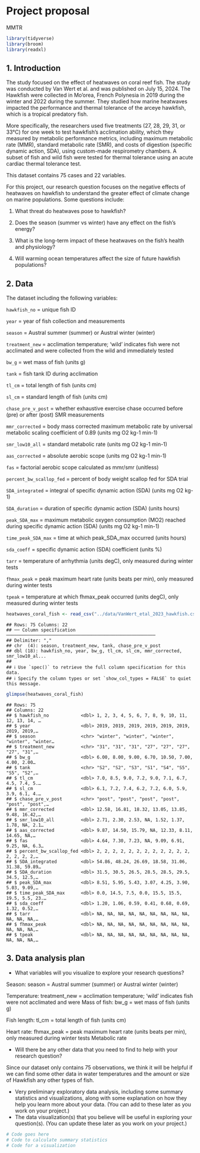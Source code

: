 Project proposal
================
MMTR

``` r
library(tidyverse)
library(broom)
library(readxl)
```

## 1. Introduction

The study focused on the effect of heatwaves on coral reef fish. The
study was conducted by Van Wert et al. and was published on July 15,
2024. The Hawkfish were collected in Mo’orea, French Polynesia in 2019
during the winter and 2022 during the summer. They studied how marine
heatwaves impacted the performance and thermal tolerance of the arceye
hawkfish, which is a tropical predatory fish.

More specifically, the researchers used five treatments (27, 28, 29, 31,
or 33°C) for one week to test hawkfish’s acclimation ability, which they
measured by metabolic performance metrics, including maximum metabolic
rate (MMR), standard metabolic rate (SMR), and costs of digestion
(specific dynamic action, SDA), using custom-made respirometry chambers.
A subset of fish and wild fish were tested for thermal tolerance using
an acute cardiac thermal tolerance test.

This dataset contains 75 cases and 22 variables.

For this project, our research question focuses on the negative effects
of heatwaves on hawkfish to understand the greater effect of climate
change on marine populations. Some questions include:

1.  What threat do heatwaves pose to hawkfish?

2.  Does the season (summer vs winter) have any effect on the fish’s
    energy?

3.  What is the long-term impact of these heatwaves on the fish’s health
    and physiology?

4.  Will warming ocean temperatures affect the size of future hawkfish
    populations?

## 2. Data

The dataset including the following variables:

`hawkfish_no` = unique fish ID

`year` = year of fish collection and measurements

`season` = Austral summer (summer) or Austral winter (winter)

`treatment_new` = acclimation temperature; ‘wild’ indicates fish were
not acclimated and were collected from the wild and immediately tested

`bw_g` = wet mass of fish (units g)

`tank` = fish tank ID during acclimation

`tl_cm` = total length of fish (units cm)

`sl_cm` = standard length of fish (units cm)

`chase_pre_v_post` = whether exhaustive exercise chase occurred before
(pre) or after (post) SMR measurements

`mmr_corrected` = body mass corrected maximum metabolic rate by
universal metabolic scaling coefficient of 0.89 (units mg O2 kg-1 min-1)

`smr_low10_all` = standard metabolic rate (units mg O2 kg-1 min-1)

`aas_corrected` = absolute aerobic scope (units mg O2 kg-1 min-1)

`fas` = factorial aerobic scope calculated as mmr/smr (unitless)

`percent_bw_scallop_fed` = percent of body weight scallop fed for SDA
trial

`SDA_integrated` = integral of specific dynamic action (SDA) (units mg
O2 kg-1)

`SDA_duration` = duration of specific dynamic action (SDA) (units hours)

`peak_SDA_max` = maximum metabolic oxygen consumption (MO2) reached
during specific dynamic action (SDA) (units mg O2 kg-1 min-1)

`time_peak_SDA_max` = time at which peak_SDA_max occurred (units hours)

`sda_coeff` = specific dynamic action (SDA) coefficient (units %)

`tarr` = temperature of arrhythmia (units degC), only measured during
winter tests

`fhmax_peak` = peak maximum heart rate (units beats per min), only
measured during winter tests

`tpeak` = temperature at which fhmax_peak occurred (units degC), only
measured during winter tests

``` r
heatwaves_coral_fish <- read_csv("../data/VanWert_etal_2023_hawkfish.csv")
```

    ## Rows: 75 Columns: 22
    ## ── Column specification ────────────────────────────────────────────────────────
    ## Delimiter: ","
    ## chr  (4): season, treatment_new, tank, chase_pre_v_post
    ## dbl (18): hawkfish_no, year, bw_g, tl_cm, sl_cm, mmr_corrected, smr_low10_al...
    ## 
    ## ℹ Use `spec()` to retrieve the full column specification for this data.
    ## ℹ Specify the column types or set `show_col_types = FALSE` to quiet this message.

``` r
glimpse(heatwaves_coral_fish)
```

    ## Rows: 75
    ## Columns: 22
    ## $ hawkfish_no            <dbl> 1, 2, 3, 4, 5, 6, 7, 8, 9, 10, 11, 12, 13, 14, …
    ## $ year                   <dbl> 2019, 2019, 2019, 2019, 2019, 2019, 2019, 2019,…
    ## $ season                 <chr> "winter", "winter", "winter", "winter", "winter…
    ## $ treatment_new          <chr> "31", "31", "31", "27", "27", "27", "27", "31",…
    ## $ bw_g                   <dbl> 6.00, 8.00, 9.00, 6.70, 10.50, 7.00, 4.00, 2.00…
    ## $ tank                   <chr> "S2", "S2", "S3", "S1", "S4", "S5", "S5", "S2",…
    ## $ tl_cm                  <dbl> 7.0, 8.5, 9.0, 7.2, 9.0, 7.1, 6.7, 4.5, 7.4, 5.…
    ## $ sl_cm                  <dbl> 6.1, 7.2, 7.4, 6.2, 7.2, 6.0, 5.9, 3.9, 6.1, 4.…
    ## $ chase_pre_v_post       <chr> "post", "post", "post", "post", "post", "post",…
    ## $ mmr_corrected          <dbl> 12.58, 16.81, 18.32, 13.05, 13.85, 9.48, 16.42,…
    ## $ smr_low10_all          <dbl> 2.71, 2.30, 2.53, NA, 1.52, 1.37, 1.78, NA, 2.1…
    ## $ aas_corrected          <dbl> 9.87, 14.50, 15.79, NA, 12.33, 8.11, 14.65, NA,…
    ## $ fas                    <dbl> 4.64, 7.30, 7.23, NA, 9.09, 6.91, 9.25, NA, 6.3…
    ## $ percent_bw_scallop_fed <dbl> 2, 2, 2, 2, 2, 2, 2, 2, 2, 2, 2, 2, 2, 2, 2, 2,…
    ## $ SDA_integrated         <dbl> 54.86, 48.24, 26.69, 18.58, 31.06, 31.38, 59.89…
    ## $ SDA_duration           <dbl> 31.5, 30.5, 26.5, 28.5, 28.5, 29.5, 34.5, 12.5,…
    ## $ peak_SDA_max           <dbl> 8.51, 5.95, 5.43, 3.07, 4.25, 3.90, 5.03, 9.09,…
    ## $ time_peak_SDA_max      <dbl> 0.0, 14.5, 7.5, 0.0, 15.5, 15.5, 19.5, 5.5, 23.…
    ## $ sda_coeff              <dbl> 1.20, 1.06, 0.59, 0.41, 0.68, 0.69, 1.32, 0.52,…
    ## $ tarr                   <dbl> NA, NA, NA, NA, NA, NA, NA, NA, NA, NA, NA, NA,…
    ## $ fhmax_peak             <dbl> NA, NA, NA, NA, NA, NA, NA, NA, NA, NA, NA, NA,…
    ## $ tpeak                  <dbl> NA, NA, NA, NA, NA, NA, NA, NA, NA, NA, NA, NA,…

## 3. Data analysis plan

- What variables will you visualize to explore your research questions?

Season: season = Austral summer (summer) or Austral winter (winter)

Temperature: treatment_new = acclimation temperature; ‘wild’ indicates
fish were not acclimated and were Mass of fish: bw_g = wet mass of fish
(units g)

Fish length: tl_cm = total length of fish (units cm)

Heart rate: fhmax_peak = peak maximum heart rate (units beats per min),
only measured during winter tests Metabolic rate

- Will there be any other data that you need to find to help with your
  research question?

Since our dataset only contains 75 observations, we think it will be
helpful if we can find some other data in water temperatures and the
amount or size of Hawkfish any other types of fish.

- Very preliminary exploratory data analysis, including some summary
  statistics and visualizations, along with some explanation on how they
  help you learn more about your data. (You can add to these later as
  you work on your project.)
- The data visualization(s) that you believe will be useful in exploring
  your question(s). (You can update these later as you work on your
  project.)

``` r
# Code goes here
# Code to calculate summary statistics
# Code for a visualization
```
